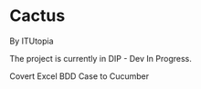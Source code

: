 # Cactus 
By ITUtopia

The project is currently in DIP - Dev In Progress.

Covert Excel BDD Case to Cucumber
